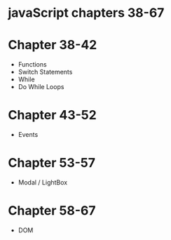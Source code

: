 # javaScript chapters 38-67

# Chapter 38-42
- Functions
- Switch Statements
- While 
- Do While Loops

# Chapter 43-52
- Events

# Chapter 53-57
- Modal / LightBox

# Chapter 58-67
- DOM
